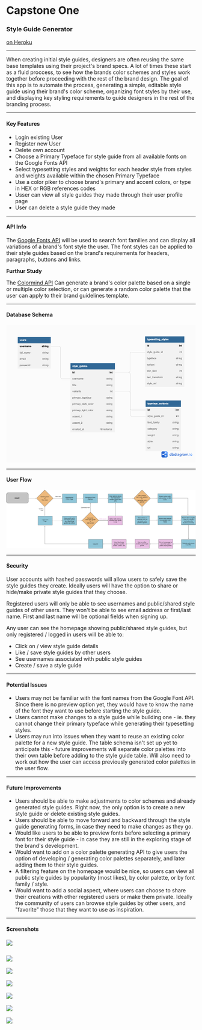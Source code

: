 # Capstone One

### Style Guide Generator

[on Heroku](https://sasha-capstone-1.herokuapp.com/login)

------

When creating initial style guides, designers are often reusing the same base templates using their project's brand specs. A lot of times these start as a fluid proccess, to see how the brands color schemes and styles work together before proceeding with the rest of the brand design. The goal of this app is to automate the process, generating a simple, editable style guide using their brand's color scheme, organizing font styles by their use, and displaying key styling requirements to guide designers in the rest of the branding process. 

------

#### Key Features

* Login existing User
* Register new User
* Delete own account
* Choose a Primary Typeface for style guide from all available fonts on the Google Fonts API
* Select typesetting styles and weights for each header style from  styles and weights available within the chosen Primary Typeface
* Use a color piker to choose brand's primary and accent colors, or type in HEX or RGB references codes
* Usser can view all style guides they made through their user profile page
* User can delete a style guide they made

------

#### API Info

The [Google Fonts API](https://developers.google.com/fonts/docs/developer_api) will be used to search font families and can display all variations of a brand's font style the user. The font styles can be applied to their style guides based on the brand's requirements for headers, paragraphs, buttons and links. 



**Furthur Study**

The [Colormind API](http://colormind.io/api-access/) Can generate a brand's color palette based on a single or multiple color selection, or can generate a random color palette that the user can apply to their brand guidelines template.

------

#### Database Schema

![](proposal/Capstone_1_schema_v3.png)

------

#### User Flow

![](proposal/userflow_brand-guidelines-generator_v2.png)



------

#### Security

User accounts with hashed passwords will allow users to safely save the style guides they create. Ideally users will have the option to share or hide/make private  style guides that they choose. 

Registered users will only be able to see usernames and public/shared style guides of other users. They won't be able to see email address or first/last name. First and last name will be optional fields when signing up.

Any user can see the homepage showing public/shared style guides, but only registered / logged in users will be able to: 

* Click on / view style guide details
* Like / save style guides by other users
* See usernames associated with public style guides
* Create / save a style guide

------

#### Potential Issues

* Users may not be familiar with the font names from the Google Font API. Since there is no preview option yet, they would have to know the name of the font they want to use before starting the style guide.
* Users cannot make changes to a style guide while building one - ie. they cannot change their primary typeface while generating their typesetting styles. 
* Users may run into issues when they want to reuse an existing color palette for a new style guide. The table schema isn't set up yet to anticipate this - future improvements will separate color palettes into their own table before adding to the style guide table. Will also need to work out how the user can access previously generated color palettes in the user flow. 

------

#### Future Improvements

* Users should be able to make adjustments to color schemes and already generated style guides. Right now, the only option is to create a new style guide or delete existing style guides. 
* Users should be able to move forward and backward through the style guide generating forms, in case they need to make changes as they go. 
* Would like users to be able to preview fonts before selecting a primary font for their style guide - in case they are still in the exploring stage of the brand's development.
* Would want to add on a color palette generating API to give users the option of developing / generating color palettes separately, and later adding them to their style guides.
* A filtering feature on the homepage would be nice, so users can view all public style guides by popularity (most likes), by color palette, or by font family / style.
* Would want to add a social aspect, where users can choose to share their creations with other registered users or make them private. Ideally the community of users can browse style guides by other users, and  "favorite" those that they want to use as inspiration. 

------

#### Screenshots



##### ![](/Users/sashahome/Dropbox/Sasha/SpringBoard/Capstone_1/sceenshots/login.png)

[^Login]: 



![](/Users/sashahome/Dropbox/Sasha/SpringBoard/Capstone_1/sceenshots/register.png)

[^Register]: 



![](/Users/sashahome/Dropbox/Sasha/SpringBoard/Capstone_1/sceenshots/user_profile.png)

[^User Profile]: 



![](/Users/sashahome/Dropbox/Sasha/SpringBoard/Capstone_1/sceenshots/start_new_style_guide.png)

[^Start New Style Guide]: 



![](/Users/sashahome/Dropbox/Sasha/SpringBoard/Capstone_1/sceenshots/typeface_form.png)

[^Set Typesetting Styles]: 



![](/Users/sashahome/Dropbox/Sasha/SpringBoard/Capstone_1/sceenshots/color_scheme_form.png)

[^Set Color Scheme]: 



![](/Users/sashahome/Dropbox/Sasha/SpringBoard/Capstone_1/sceenshots/generated_style_guide.png)

[^Sample Generated Style Guide]: 


